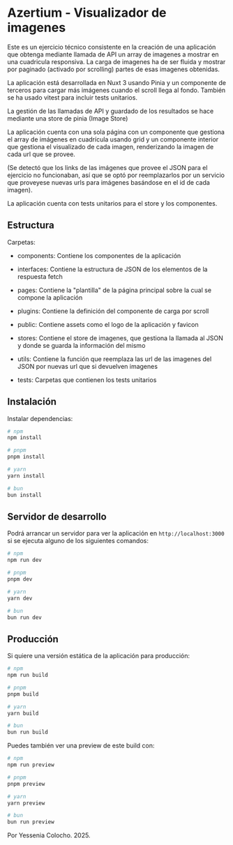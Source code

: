 # Azertium - Visualizador de imagenes

Este es un ejercicio técnico consistente en la creación de una aplicación que obtenga mediante llamada de API un array de imagenes a mostrar en una cuadricula responsiva. La carga de imagenes ha de ser fluida y mostrar por paginado (activado por scrolling) partes de esas imagenes obtenidas.

La aplicación está desarrollada en Nuxt 3 usando Pinia y un componente de terceros para cargar más imágenes cuando el scroll llega al fondo. También se ha usado vitest para incluir tests unitarios.

La gestión de las llamadas de API y guardado de los resultados se hace mediante una store de pinia (Image Store)

La aplicación cuenta con una sola página con un componente que gestiona el array de imágenes en cuadrícula usando grid y un componente interior que gestiona el visualizado de cada imagen, renderizando la imagen de cada url que se provee.

(Se detectó que los links de las imágenes que provee el JSON para el ejercicio no funcionaban, así que se optó por reemplazarlos por un servicio que proveyese nuevas urls para imágenes basándose en el id de cada imagen).

La aplicación cuenta con tests unitarios para el store y los componentes.

## Estructura

Carpetas:
- components: Contiene los componentes de la aplicación
- interfaces: Contiene la estructura de JSON de los elementos de la respuesta fetch
- pages: Contiene la "plantilla" de la página principal sobre la cual se compone la aplicación
- plugins: Contiene la definición del componente de carga por scroll
- public: Contiene assets como el logo de la aplicación y favicon
- stores: Contiene el store de imagenes, que gestiona la llamada al JSON y donde se guarda la información del mismo
- utils: Contiene la función que reemplaza las url de las imagenes del JSON por nuevas url que si devuelven imagenes

- tests: Carpetas que contienen los tests unitarios

## Instalación

Instalar dependencias:

```bash
# npm
npm install

# pnpm
pnpm install

# yarn
yarn install

# bun
bun install
```

## Servidor de desarrollo

Podrá arrancar un servidor para ver la aplicación en `http://localhost:3000` si se ejecuta alguno de los siguientes comandos:

```bash
# npm
npm run dev

# pnpm
pnpm dev

# yarn
yarn dev

# bun
bun run dev
```

## Producción

Si quiere una versión estática de la aplicación para producción:

```bash
# npm
npm run build

# pnpm
pnpm build

# yarn
yarn build

# bun
bun run build
```

Puedes también ver una preview de este build con:

```bash
# npm
npm run preview

# pnpm
pnpm preview

# yarn
yarn preview

# bun
bun run preview
```

Por Yessenia Colocho. 2025.